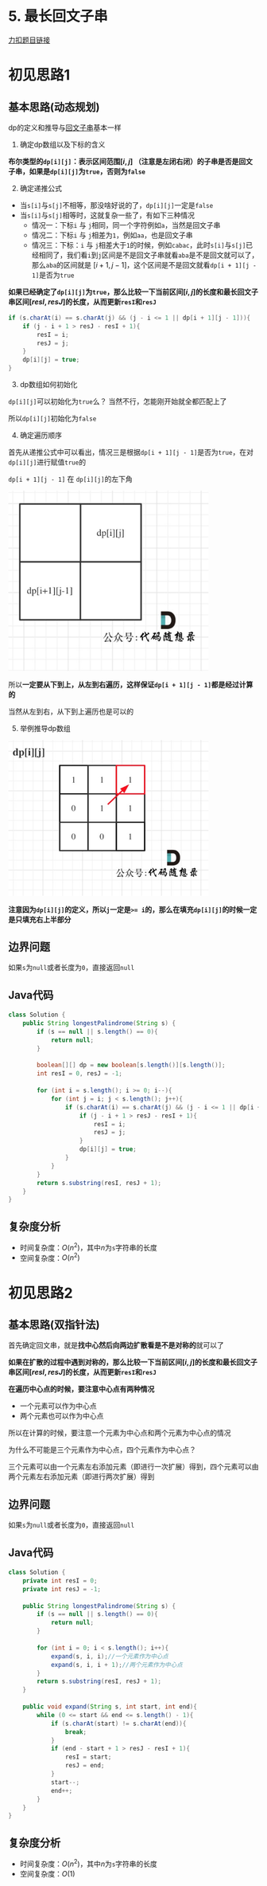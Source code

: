 # 5. 最长回文子串

[力扣题目链接](https://leetcode-cn.com/problems/longest-palindromic-substring/)

# 初见思路1

## 基本思路(动态规划)

dp的定义和推导与<a href="./0647. 回文子串.md">回文子串</a>基本一样

1. 确定dp数组以及下标的含义

<strong>布尔类型的`dp[i][j]`：表示区间范围$[i,j]$ （注意是左闭右闭）的子串是否是回文子串，如果是`dp[i][j]`为`true`，否则为`false`</strong>

2. 确定递推公式

- 当`s[i]`与`s[j]`不相等，那没啥好说的了，`dp[i][j]`一定是`false`
- 当`s[i]`与`s[j]`相等时，这就复杂一些了，有如下三种情况	
	- 情况一：下标`i` 与 `j`相同，同一个字符例如`a`，当然是回文子串
	- 情况二：下标`i` 与 `j`相差为`1`，例如`aa`，也是回文子串
	- 情况三：下标：`i` 与 `j`相差大于`1`的时候，例如`cabac`，此时`s[i]`与`s[j]`已经相同了，我们看`i`到`j`区间是不是回文子串就看`aba`是不是回文就可以了，那么`aba`的区间就是 $[i + 1, j - 1]$，这个区间是不是回文就看`dp[i + 1][j - 1]`是否为`true`

<strong>如果已经确定了`dp[i][j]`为`true`，那么比较一下当前区间$[i ,j]$的长度和最长回文子串区间$[resI, resJ]$的长度，从而更新`resI`和`resJ`</strong>
```java
if (s.charAt(i) == s.charAt(j) && (j - i <= 1 || dp[i + 1][j - 1])){
    if (j - i + 1 > resJ - resI + 1){
        resI = i;
        resJ = j;
    }
    dp[i][j] = true;
}
```

3. dp数组如何初始化

`dp[i][j]`可以初始化为`true`么？ 当然不行，怎能刚开始就全都匹配上了

所以`dp[i][j]`初始化为`false`

4. 确定遍历顺序

首先从递推公式中可以看出，情况三是根据`dp[i + 1][j - 1]`是否为`true`，在对`dp[i][j]`进行赋值`true`的

`dp[i + 1][j - 1]` 在 `dp[i][j]`的左下角

<img src="../Pictures/647. 回文子串.png" width="80%"/>

所以<strong>一定要从下到上，从左到右遍历，这样保证`dp[i + 1][j - 1]`都是经过计算的</strong>

当然从左到右，从下到上遍历也是可以的

5. 举例推导dp数组

<img src="../Pictures/647. 回文子串02.png" width="80%"/>

<strong>注意因为`dp[i][j]`的定义，所以`j`一定是`>= i`的，那么在填充`dp[i][j]`的时候一定是只填充右上半部分</strong>

## 边界问题

如果`s`为`null`或者长度为`0`，直接返回`null`

## Java代码
```java
class Solution {
    public String longestPalindrome(String s) {
        if (s == null || s.length() == 0){
            return null;
        }

        boolean[][] dp = new boolean[s.length()][s.length()];
        int resI = 0, resJ = -1;

        for (int i = s.length(); i >= 0; i--){
            for (int j = i; j < s.length(); j++){
                if (s.charAt(i) == s.charAt(j) && (j - i <= 1 || dp[i + 1][j - 1])){
                    if (j - i + 1 > resJ - resI + 1){
                        resI = i;
                        resJ = j;
                    }
                    dp[i][j] = true;
                }
            }
        }
        return s.substring(resI, resJ + 1);
    }
}
```

## 复杂度分析
- 时间复杂度：$O(n^{2})$，其中$n$为`s`字符串的长度
- 空间复杂度：$O(n^{2})$

# 初见思路2

## 基本思路(双指针法)

首先确定回文串，就是<strong>找中心然后向两边扩散看是不是对称的</strong>就可以了

<strong>如果在扩散的过程中遇到对称的，那么比较一下当前区间$[i ,j]$的长度和最长回文子串区间$[resI, resJ]$的长度，从而更新`resI`和`resJ`</strong>

<strong>在遍历中心点的时候，要注意中心点有两种情况</strong>

- 一个元素可以作为中心点
- 两个元素也可以作为中心点

所以在计算的时候，要注意一个元素为中心点和两个元素为中心点的情况

为什么不可能是三个元素作为中心点，四个元素作为中心点？

三个元素可以由一个元素左右添加元素（即进行一次扩展）得到，四个元素可以由两个元素左右添加元素（即进行两次扩展）得到

## 边界问题

如果`s`为`null`或者长度为`0`，直接返回`null`

## Java代码
```java
class Solution {
    private int resI = 0;
    private int resJ = -1;

    public String longestPalindrome(String s) {
        if (s == null || s.length() == 0){
            return null;
        }
        
        for (int i = 0; i < s.length(); i++){
            expand(s, i, i);//一个元素作为中心点
            expand(s, i, i + 1);//两个元素作为中心点
        }
        return s.substring(resI, resJ + 1);
    }

    public void expand(String s, int start, int end){
        while (0 <= start && end <= s.length() - 1){
            if (s.charAt(start) != s.charAt(end)){
                break;
            }
            if (end - start + 1 > resJ - resI + 1){
                resI = start;
                resJ = end;
            }
            start--;
            end++;
        }
    }
}
```

## 复杂度分析
- 时间复杂度：$O(n^{2})$，其中$n$为`s`字符串的长度
- 空间复杂度：$O(1)$